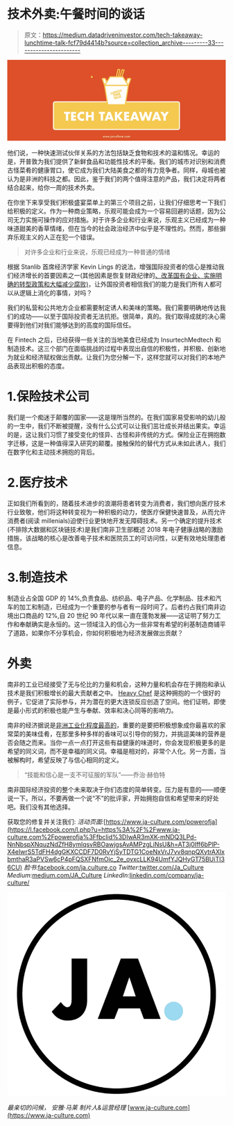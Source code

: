# 技术外卖:午餐时间的谈话

> 原文：<https://medium.datadriveninvestor.com/tech-takeaway-lunchtime-talk-fcf79d4414b?source=collection_archive---------33----------------------->

![](img/400fd7f766b0dc4fd5060597c7091641.png)

他们说，一种快速测试伙伴关系的方法包括缺乏食物和技术的温和情况。幸运的是，开普敦为我们提供了新鲜食品和功能性技术的平衡。我们的城市对识别和消费古怪菜肴的健康胃口，使它成为我们大陆美食之都的有力竞争者。同样，母城也被认为是非洲的科技之都。因此，鉴于我们的两个值得注意的产品，我们决定将两者结合起来，给你一周的技术外卖。

在你坐下来享受我们积极盛宴菜单上的第三个项目之前，让我们仔细思考一下我们给积极的定义。作为一种商业策略，乐观可能会成为一个容易回避的话题，因为公司无力实施可操作的应对措施。对于许多企业和行业来说，乐观主义已经成为一种味道甜美的香草情绪，但在当今的社会政治经济中似乎是不理性的。然而，那些摒弃乐观主义的人正在犯一个错误。

> 对许多企业和行业来说，乐观已经成为一种普通的情绪

根据 Stanlib 首席经济学家 Kevin Lings 的说法，增强国际投资者的信心是推动我们经济增长的首要因素之一(其他因素是恢复财政纪律的[、改革国有企业、实施明确的转型政策和大幅减少腐败)](https://l.facebook.com/l.php?u=https%3A%2F%2Fwww.moneyweb.co.za%2Fnews%2Feconomy%2Fsas-two-big-challenges%2F%3Ffbclid%3DIwAR2ETulGhV54yq5isMC17uv6xYj22YyqdvZMvYw6dn3gc27aPID33r6ccJs&h=AT3Pz17GkXvo7b4bIKGC--fXrDPuHiatDjpbonAa4P47DmaSl5yU-_Pd-WDVo_3e69r3zoSF5F7OHVPsMZWb0XWdkEXHOrRP9af_ADczyeNcR33LvgMYU4FQm3NGCdpd4ZGBqGer)，让外国投资者相信我们的能力是我们所有人都可以从逻辑上消化的事情，对吗？

我们的私营和公共地方企业都需要制定诱人和美味的策略。我们需要明确地传达我们的成功——以至于国际投资者无法抗拒。很简单，真的。我们取得成就的决心需要得到他们对我们能够达到的高度的国际信任。

在 Fintech 之后，已经获得一些关注的当地美食已经成为 InsurtechMedtech 和制造技术。这三个部门在面临挑战的过程中表现出自信的积极性，并积极、创新地为就业和经济赋权做出贡献。让我们为您分解一下，这样您就可以对我们的本地产品表现出积极的态度。

# 1.保险技术公司

我们是一个痴迷于颠覆的国家——这是理所当然的。在我们国家易受影响的幼儿般的一生中，我们不断被提醒，没有什么公式可以让我们茁壮成长并结出果实。幸运的是，这让我们习惯了接受变化的怪异、古怪和非传统的方式。保险业正在拥抱数字迁移，这是一种值得深入研究的颠覆。接触保险的替代方式从未如此诱人，我们在数字化和主动技术拥抱的背后。

# 2.医疗技术

正如我们所看到的，随着技术进步的浪潮将患者转变为消费者，我们想向医疗技术行业致敬，他们将这种转变视为一种积极的动力，使医疗保健快速普及，从而允许消费者(阅读 millenials)迫使行业更快地开发无障碍技术。另一个确定的提升技术(不排除大数据和区块链技术)是我们南非卫生部概述 2018 年电子健康战略的激励措施，该战略的核心是改善电子技术和医院员工的可访问性，以更有效地处理患者信息。

# 3.制造技术

制造业占全国 GDP 的 14%,负责食品、纺织品、电子产品、化学制品、技术和汽车的加工和制造，已经成为一个重要的参与者有一段时间了。后者约占我们南非边境出口商品的 12%,自 20 世纪 90 年代以来一直在蓬勃发展——这证明了努力工作和奉献确实是永恒的。这一领域注入的信心为一些非常有希望的利基制造商铺平了道路，如果你不分享机会，你如何积极地为经济发展做出贡献？

# 外卖

南非的工业已经接受了无与伦比的力量和机会，这种力量和机会存在于拥抱和承认技术是我们积极增长的最大贡献者之中。 [Heavy Chef](https://l.facebook.com/l.php?u=https%3A%2F%2Fwww.heavychef.com%2F%3Ffbclid%3DIwAR1KksJgS2vkuOc-mMIph7AHx2fpkgcV5qz_oKr09Zy50ZDI7Unl_561YxQ&h=AT2SDI8HKJRlyp5uerMzjsrbJOsA-Pr_3YPHzynaUnGUvXUzz_cYxX9MyPNjtC8pBtZv2QnYqRJzg1guL4TsxOllgVvYHqQIesZ_aIQVsIPITVe7hlLvl9AvBkQ3ae6gOZ0Kok0W) 是这种拥抱的一个很好的例子，它促进了实际参与，并为潜在的更大连锁反应创造了空间。他们证明，即使是最小形式的积极也能产生与奉献、效率和决心同等的影响力。

南非的经济据说是[非洲工业化程度最高的](https://l.facebook.com/l.php?u=https%3A%2F%2Fwww.worldatlas.com%2Farticles%2Fthe-biggest-industries-in-south-africa.html%3Ffbclid%3DIwAR0p-DGYaiPbhZYBiTvMAZMSuYpEzDAUmaN_7bNk5wgqSCupFEbPGQgt_zw&h=AT17h62-DXzaz5NbbciMj0gc6OQWFaiQo2nUiFfHrc9mtvGURPTMmIqx24foa8p2BGBwVG2Hm0VaBhunZiarKyj6JsL63yOgNBoh2xMaA0HgmacLgcLj1Kj4PtR1A2-DTcRGJ2h0)，重要的是要把积极想象成你最喜欢的家常菜的美味佳肴，在那里多种多样的香味可以引导你的努力，并挑逗美味的营养是否会随之而来。当你一点一点打开这些有益健康的味道时，你会发现积极更多的是希望的同义词，而不是幸福的同义词。幸福是相对的，非常个人化。另一方面，当被解构时，希望反映了与信心相同的定义。

> “技能和信心是一支不可征服的军队”——乔治·赫伯特

南非国际经济投资的整个未来取决于你们态度的简单转变。压力是有意的——顺便说一下。所以，不要再做一个说“不”的批评家，开始拥抱自信和希望带来的好处吧。我们没有其他选择。

获取您的修复并关注我们:
*活动页面:*[https://www.ja-culture.com/powerofja](https://l.facebook.com/l.php?u=https%3A%2F%2Fwww.ja-culture.com%2Fpowerofja%3Ffbclid%3DIwAR3mXK-mNDQ3LPd-NnNbspXNquzNdZfH8ymlqsvRBOawjgsAvAMPzgLiNsU&h=AT3j0Iff6bPlP-X4eIwrS5TdFH4dgGKXCCDF7D0RvYjSyTDTG1CoeNxVrJ7vv8qnpQXytrAXlxbmthaR3aPVSw6cP4pFQSXFNfmOic_2e_ovxcLLK94UmfYJQHyGT75BUiTI36CU)
*脸书*:[facebook.com/ja.culture.co](https://facebook.com/ja.culture.co)
*Twitter*:[twitter.com/Ja_Culture](https://l.facebook.com/l.php?u=https%3A%2F%2Ftwitter.com%2FJa_Culture%3Ffbclid%3DIwAR1oPwLjCfAyDcdUp5Oci2qgrCDgX4v-DQBhbycze0694JH1m7h5bsYzm8U&h=AT3PxMSV-n52jEA8mG20DbNegp7IzXsNEZTEOKYHttIvoKRraK2vQ7VrmzUBCq0bWlE59FeAzRi5JZc-KLaAhgQxhpXe0LhoQsmXNTdgXGdFzO527FkW_ulSE271UdzJD8j-Mwak)
*Medium*:[medium.com/JA_Culture](https://l.facebook.com/l.php?u=https%3A%2F%2Fmedium.com%2FJA_Culture%3Ffbclid%3DIwAR0d3PB0piXHu3jLGbA9K8kZfiEDyeze_NLD7ycRzCl1-FJYUYt6O-YIqGA&h=AT1D_T5mGKyHfKO1kMjK44D_aKmEhflQhyF6G3xSZ6ju0ybxHZisOZoK0TYSeziYukRt8ezcIThR_6u_R6XilcW2RpkrU2prrUG79jR_fXxP5B0_jiJpTybPhQkKxML2RfOdyI0u)
*LinkedIn*:[linkedin.com/company/ja-culture/](https://l.facebook.com/l.php?u=http%3A%2F%2Flinkedin.com%2Fcompany%2Fja-culture%2F%3Ffbclid%3DIwAR0e1FhNFgtzMx3B7B1s3bHwYuqgBXHl0zNnJsjLfQi4xJt1CV57jk6FCQA&h=AT0JdWxFa0TbGp1OofekxynpbOtlNqwm166auNdDn5W5KGs1NfYewCIp68l_hU9RUwr2UgbK-yipU_Bklw4iHTPCN3KTJ--UkOkGheuQmkRRN7X2ypUv-Ft53YF38oDO_jPbKUF4)

![](img/f8f6d66f8bbcb2fe820bcda700d1b84f.png)

*最亲切的问候，
安雅·马莱
制片人&运营经理*
[www.ja-culture.com](https://www.ja-culture.com)